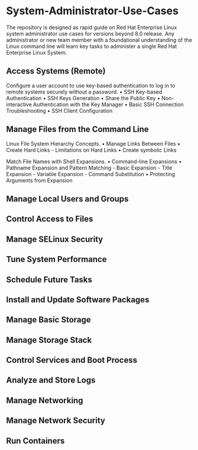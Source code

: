 # System-Administrator-Use-Cases

The repository is designed as rapid guide on Red Hat Enterprise Linux system administrator use cases for versions beyond 8.0 release. Any administrator or new team member with a foundational understanding of the Linux command line will learn key tasks to administer a single Red Hat Enterprise Linux System.

## Access Systems (Remote)

Configure a user account to use key-based authentication to log in to remote systems securely without a password.
    • SSH Key-based Authentication
        • SSH Keys Generation
        • Share the Public Key
        • Non-interactive Authentication with the Key Manager
        • Basic SSH Connection Troubleshooting
        • SSH Client Configuration
    

## Manage Files from the Command Line

Linux File System Hierarchy Concepts.
    • Manage Links Between Files
        • Create Hard Links
            - Limitations on Hard Links
        • Create symbolic Links

Match File Names with Shell Expansions.
    • Command-line Expansions
        • Pathname Expansion and Pattern Matching
            - Basic Expansion
            - Title Expansion
            - Variable Expansion
            - Command Substitution
    • Protecting Arguments from Expansion


## Manage Local Users and Groups


## Control Access to Files


## Manage SELinux Security


## Tune System Performance


## Schedule Future Tasks


## Install and Update Software Packages


## Manage Basic Storage


## Manage Storage Stack


## Control Services and Boot Process


## Analyze and Store Logs


## Manage Networking


## Manage Network Security


## Run Containers



